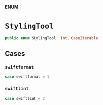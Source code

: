 **ENUM**

# `StylingTool`

```swift
public enum StylingTool: Int, CaseIterable
```

## Cases
### `swiftformat`

```swift
case swiftformat = 1
```

### `swiftlint`

```swift
case swiftlint = 2
```

